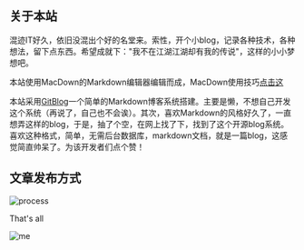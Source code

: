 <!--
author: os4uinfo
head: https://os4u.info/blog/img/sun.png
date: 2017-04-31
title: 欢迎访问我的小站
tags: Welcome
images: https://os4u.info/blog/img/sun.png
category: Welcome
status: publish
summary: 这是我的博客网站，记录个人的工作学习思想。在IT行业混久了，忙忙碌碌，一无所成。也许，偶尔需要停下驻足，思考，沉淀。
-->

## 关于本站 ##
混迹IT好久，依旧没混出个好的名堂来。索性，开个小blog，记录各种技术，各种想法，留下点东西。希望成就下："我不在江湖江湖却有我的传说"，这样的小小梦想吧。

本站使用MacDown的Markdown编辑器编辑而成，MacDown使用技巧[点击这](https://www.os4u.info/blog/MacDown-help.html)

本站采用[GitBlog](https://github.com/jockchou/gitblog)一个简单的Markdown博客系统搭建。主要是懒，不想自己开发这个系统（再说了，自己也不会诶）。其次，喜欢Markdown的风格好久了，一直想弄这样的blog，于是，抽了个空，在网上找了下，找到了这个开源blog系统。喜欢这种格式，简单，无需后台数据库，markdown文档，就是一篇blog，这感觉简直帅呆了。为该开发者们点个赞！

## 文章发布方式 ## 
![process](https://www.os4u.info/blog/img/process.jpeg)


That's all

![me](https://www.os4u.info/blog/img/me.gif)
